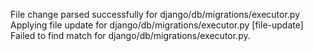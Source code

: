 File change parsed successfully for django/db/migrations/executor.py
Applying file update for django/db/migrations/executor.py
[file-update] Failed to find match for django/db/migrations/executor.py.
